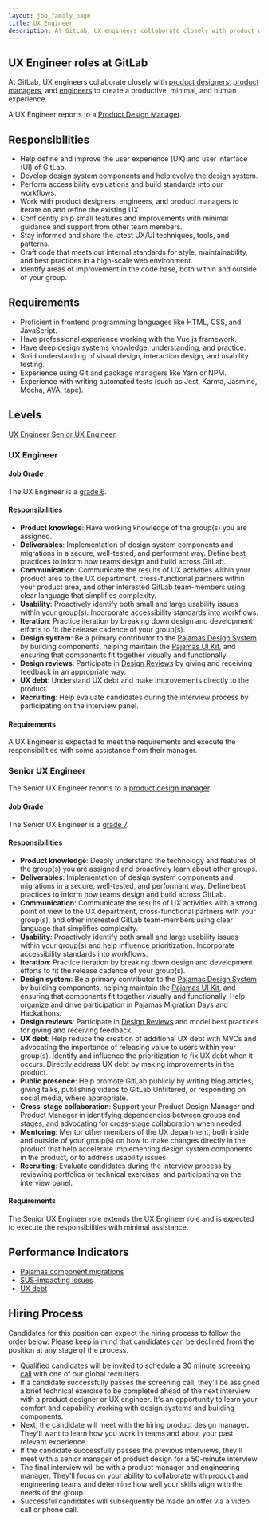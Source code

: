 ```yaml
---
layout: job_family_page
title: UX Engineer
description: At GitLab, UX engineers collaborate closely with product designers, product managers, and engineers. They work on all versions of our product, including open source, enterprise editions, and the GitLab.com service.
---
```


## UX Engineer roles at GitLab

At GitLab, UX engineers collaborate closely with [product designers](/job-families/product/product-designer/), [product managers](/job-families/product/product-manager/), and [engineers](/job-families/engineering/) to create a productive, minimal, and human experience.


A UX Engineer reports to a [Product Design Manager](/job-families/product/product-design-management/#product-design-manager).

## Responsibilities

- Help define and improve the user experience (UX) and user interface (UI) of GitLab.
- Develop design system components and help evolve the design system.
- Perform accessibility evaluations and build standards into our workflows.
- Work with product designers, engineers, and product managers to iterate on and refine the existing UX.
- Confidently ship small features and improvements with minimal guidance and support from other team members.
- Stay informed and share the latest UX/UI techniques, tools, and patterns.
- Craft code that meets our internal standards for style, maintainability, and best practices in a high-scale web environment.
- Identify areas of improvement in the code base, both within and outside of your group.

## Requirements

- Proficient in frontend programming languages like HTML, CSS, and JavaScript.
- Have professional experience working with the Vue.js framework.
- Have deep design systems knowledge, understanding, and practice.
- Solid understanding of visual design, interaction design, and usability testing.
- Experience using Git and package managers like Yarn or NPM.
- Experience with writing automated tests (such as Jest, Karma, Jasmine, Mocha, AVA, tape).

## Levels

[UX Engineer](/job-families/product/ux-engineer/#ux-engineer)
[Senior UX Engineer](/job-families/product/ux-engineer/#senior-ux-engineer)

### UX Engineer

#### Job Grade

The UX Engineer is a [grade 6](/handbook/total-rewards/compensation/compensation-calculator/#gitlab-job-grades).

#### Responsibilities

- **Product knowlege**: Have working knowledge of the group(s) you are assigned.
- **Deliverables**: Implementation of design system components and migrations in a secure, well-tested, and performant way. Define best practices to inform how teams design and build across GitLab.
- **Communication**: Communicate the results of UX activities within your product area to the UX department, cross-functional partners within your product area, and other interested GitLab team-members using clear language that simplifies complexity.
- **Usability**: Proactively identify both small and large usability issues within your group(s). Incorporate accessibility standards into workflows.
- **Iteration**: Practice iteration by breaking down design and development efforts to fit the release cadence of your group(s).
- **Design system**: Be a primary contributor to the [Pajamas Design System](https://design.gitlab.com/) by building components, helping maintain the [Pajamas UI Kit](https://www.figma.com/community/file/781156790581391771/component-library), and ensuring that components fit together visually and functionally.
- **Design reviews**: Participate in [Design Reviews](/handbook/product/ux/product-designer/#design-reviews) by giving and receiving feedback in an appropriate way.
- **UX debt**: Understand UX debt and make improvements directly to the product.
- **Recruiting**: Help evaluate candidates during the interview process by participating on the interview panel.

#### Requirements

A UX Engineer is expected to meet the requirements and execute the responsibilities with some assistance from their manager.

### Senior UX Engineer

The Senior UX Engineer reports to a [product design manager](/job-families/product/product-design-management/#product-design-manager).

#### Job Grade

The Senior UX Engineer is a [grade 7](http://about.gitlab.com/handbook/total-rewards/compensation/compensation-calculator/#gitlab-job-grades).

#### Responsibilities

- **Product knowledge**: Deeply understand the technology and features of the group(s) you are assigned and proactively learn about other groups.
- **Deliverables**: Implementation of design system components and migrations in a secure, well-tested, and performant way. Define best practices to inform how teams design and build across GitLab.
- **Communication**: Communicate the results of UX activities with a strong point of view to the UX department, cross-functional partners with your group(s), and other interested GitLab team-members using clear language that simplifies complexity.
- **Usability**: Proactively identify both small and large usability issues within your group(s) and help influence prioritization. Incorporate accessibility standards into workflows.
- **Iteration**: Practice iteration by breaking down design and development efforts to fit the release cadence of your group(s).
- **Design system**: Be a primary contributor to the [Pajamas Design System](https://design.gitlab.com/) by building components, helping maintain the [Pajamas UI Kit](https://www.figma.com/community/file/781156790581391771/component-library), and ensuring that components fit together visually and functionally. Help organize and drive participation in Pajamas Migration Days and Hackathons.
- **Design reviews**: Participate in [Design Reviews](/handbook/product/ux/product-designer/#design-reviews) and model best practices for giving and receiving feedback.
- **UX debt**: Help reduce the creation of additional UX debt with MVCs and advocating the importance of releasing value to users within your group(s). Identify and influence the prioritization to fix UX debt when it occurs. Directly address UX debt by making improvements in the product.
- **Public presence**: Help promote GitLab publicly by writing blog articles, giving talks, publishing videos to GitLab Unfiltered, or responding on social media, where appropriate.
- **Cross-stage collaboration**: Support your Product Design Manager and Product Manager in identifying dependencies between groups and stages, and advocating for cross-stage collaboration when needed.
- **Mentoring**: Mentor other members of the UX department, both inside and outside of your group(s) on how to make changes directly in the product that help accelerate implementing design system components in the product, or to address usability issues.
- **Recruiting**: Evaluate candidates during the interview process by reviewing portfolios or technical exercises, and participating on the interview panel.

#### Requirements

The Senior UX Engineer role extends the UX Engineer role and is expected to execute the responsibilities with minimal assistance.

## Performance Indicators

- [Pajamas component migrations](http://about.gitlab.com/handbook/product/ux/performance-indicators/#pajamas-component-migrations)
- [SUS-impacting issues](http://about.gitlab.com/handbook/product/ux/performance-indicators/#sus-impacting-issues-openedclosed-each-month)
- [UX debt](http://gitlab.com/handbook/product/ux/performance-indicators/#ux-debt)

## Hiring Process

Candidates for this position can expect the hiring process to follow the order below. Please keep in mind that candidates can be declined from the position at any stage of the process.

- Qualified candidates will be invited to schedule a 30 minute [screening call](http://about.gitlab.com/handbook/hiring/interviewing/#screening-call) with one of our global recruiters.
- If a candidate successfully passes the screening call, they'll be assigned a brief technical exercise to be completed ahead of the next interview with a product designer or UX engineer. It's an opportunity to learn your comfort and capability working with design systems and building components.
- Next, the candidate will meet with the hiring product design manager. They'll want to learn how you work in teams and about your past relevant experience.
- If the candidate successfully passes the previous interviews, they'll meet with a senior manager of product design for a 50-minute interview.
- The final interview will be with a product manager and engineering manager. They'll focus on your ability to collaborate with product and engineering teams and determine how well your skills align with the needs of the group.
- Successful candidates will subsequently be made an offer via a video call or phone call.
